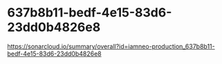 # 637b8b11-bedf-4e15-83d6-23dd0b4826e8
https://sonarcloud.io/summary/overall?id=iamneo-production_637b8b11-bedf-4e15-83d6-23dd0b4826e8
